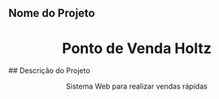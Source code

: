## Nome do Projeto
<h1 align="center">Ponto de Venda Holtz</h1>
## Descrição do Projeto
<p align="center">Sistema Web para realizar vendas rápidas</p>